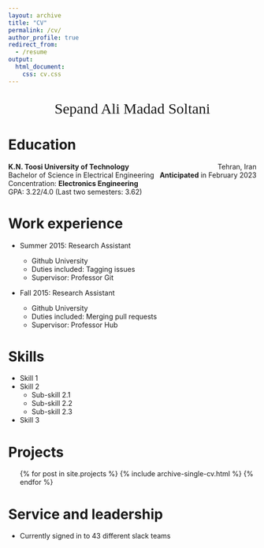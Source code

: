 ```yaml
---
layout: archive
title: "CV"
permalink: /cv/
author_profile: true
redirect_from:
  - /resume
output:
  html_document:
    css: cv.css
---
```


<!-- {% include base_path %} -->
 <p style="text-align:center;font-size:30px;font-family:Times New Roman">
    Sepand Ali Madad Soltani
 </p>


Education
======
<p style="text-align:left;">
  <b>K.N. Toosi University of Technology </b>	
    <span style="float:right;">
        Tehran, Iran
    </span>
  <br>Bachelor of Science in Electrical Engineering    
    <span style="float:right;">
        <b>Anticipated</b> in February 2023
    </span>
    </br>
      Concentration: <b>Electronics Engineering</b> 
    </br>
      GPA: 3.22/4.0 (Last two semesters: 3.62)
    <br> 
</p>



Work experience
======
* Summer 2015: Research Assistant
  * Github University
  * Duties included: Tagging issues
  * Supervisor: Professor Git

* Fall 2015: Research Assistant
  * Github University
  * Duties included: Merging pull requests
  * Supervisor: Professor Hub
  
Skills
======
* Skill 1
* Skill 2
  * Sub-skill 2.1
  * Sub-skill 2.2
  * Sub-skill 2.3
* Skill 3

Projects
======
  <ul>{% for post in site.projects %}
    {% include archive-single-cv.html %}
  {% endfor %}</ul>

Service and leadership
======
* Currently signed in to 43 different slack teams
